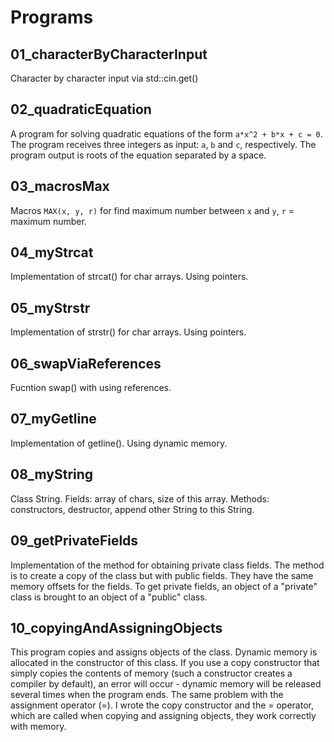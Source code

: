 # Programs

## 01_characterByCharacterInput

Character by character input via std::cin.get()

## 02_quadraticEquation

A program for solving quadratic equations of the form `a*x^2 + b*x + c = 0`. The program receives three integers as input: `a`, `b` and `c`, respectively. The program output is roots of the equation separated by a space.

## 03_macrosMax

Macros `MAX(x, y, r)` for find maximum number between `x` and `y`, `r` = maximum number.

## 04_myStrcat

Implementation of strcat() for char arrays. Using pointers.

## 05_myStrstr

Implementation of strstr() for char arrays. Using pointers.

## 06_swapViaReferences

Fucntion swap() with using references.

## 07_myGetline

Implementation of getline(). Using dynamic memory.

## 08_myString

Class String. Fields: array of chars, size of this array. Methods: constructors, destructor, append other String to this String. 

## 09_getPrivateFields

Implementation of the method for obtaining private class fields. The method is to create a copy of the class but with public fields. They have the same memory offsets for the fields. To get private fields, an object of a "private" class is brought to an object of a "public" class.

## 10_copyingAndAssigningObjects

This program copies and assigns objects of the class. Dynamic memory is allocated in the constructor of this class. If you use a copy constructor that simply copies the contents of memory (such a constructor creates a compiler by default), an error will occur - dynamic memory will be released several times when the program ends. The same problem with the assignment operator (=). I wrote the copy constructor and the = operator, which are called when copying and assigning objects, they work correctly with memory.